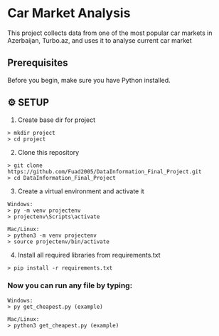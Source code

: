 # Car Market Analysis
This project collects data from one of the most popular car markets in Azerbaijan, Turbo.az,
and uses it to analyse current car market

## Prerequisites

Before you begin, make sure you have Python installed.

## ⚙ SETUP
1. Create base dir for project
```
> mkdir project
> cd project
```
2. Clone this repository
```
> git clone https://github.com/Fuad2005/DataInformation_Final_Project.git
> cd DataInformation_Final_Project
```

3. Create a virtual environment and activate it
```
Windows:
> py -m venv projectenv
> projectenv\Scripts\activate

Mac/Linux:
> python3 -m venv projectenv
> source projectenv/bin/activate

```

4. Install all required libraries from requirements.txt
```
> pip install -r requirements.txt
```

### Now you can run any file by typing:
```
Windows:
> py get_cheapest.py (example)

Mac/Linux:
> python3 get_cheapest.py (example)
```
